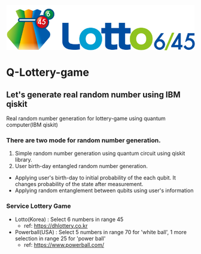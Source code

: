 ![image](src/Lotto645.jpg)
# Q-Lottery-game
## Let's generate real random number using IBM qiskit

Real random number generation for lottery-game using quantum computer(IBM qiskit)

### There are two mode for random number generation.
1) Simple random number generation using quantum circuit using qiskit library.
2) User birth-day entangled random number generation.
  - Applying user's birth-day to initial probability of the each qubit. It changes probability of the state after measurement.
  - Applying random entanglement between qubits using user's information

### Service Lottery Game
- Lotto(Korea)
  : Select 6 numbers in range 45
    - ref: https://dhlottery.co.kr
- Powerball(USA)
  : Select 5 numbers in range 70 for 'white ball', 1 more selection in range 25 for 'power ball'
    - ref: https://www.powerball.com/
